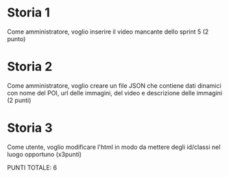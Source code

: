 # Storia 1
Come amministratore, voglio inserire il video mancante dello sprint 5 (2 punto)

# Storia 2
Come amministratore, voglio creare un file JSON che contiene dati dinamici con nome del POI, url delle immagini, del video e descrizione delle immagini  (2 punti)

# Storia 3
Come utente, voglio modificare l'html in modo da mettere degli id/classi nel luogo opportuno (x3punti)

PUNTI TOTALE: 6
